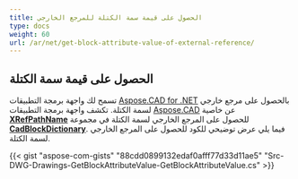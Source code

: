 ```yaml
---
title: الحصول على قيمة سمة الكتلة للمرجع الخارجي
type: docs
weight: 60
url: /ar/net/get-block-attribute-value-of-external-reference/
---
```


## **الحصول على قيمة سمة الكتلة**

تسمح لك واجهة برمجة التطبيقات [Aspose.CAD for .NET](/cad/net/) بالحصول على مرجع خارجي لسمة الكتلة. تكشف واجهة برمجة التطبيقات [Aspose.CAD](https://products.aspose.com/cad/net/) عن خاصية [**XRefPathName**](https://reference.aspose.com/cad/net/aspose.cad.fileformats.cad.cadobjects/cadblockentity/properties/xrefpathname) للحصول على المرجع الخارجي لسمة الكتلة في مجموعة [**CadBlockDictionary**](https://reference.aspose.com/cad/net/aspose.cad.fileformats.cad/cadblockdictionary). فيما يلي عرض توضيحي للكود للحصول على المرجع الخارجي لسمة الكتلة.

{{< gist "aspose-com-gists" "88cdd0899132edaf0afff77d33d11ae5" "Src-DWG-Drawings-GetBlockAttributeValue-GetBlockAttributeValue.cs" >}}
